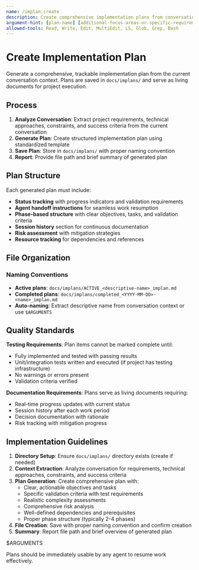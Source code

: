 ```yaml
---
name: /implan:create
description: Create comprehensive implementation plans from conversation context
argument-hint: [plan-name] [additional-focus-areas-or-specific-requirements]
allowed-tools: Read, Write, Edit, MultiEdit, LS, Glob, Grep, Bash
---
```

<!-- OPTIMIZATION_TIMESTAMP: 2025-08-26 20:53:23 -->

# Create Implementation Plan

Generate a comprehensive, trackable implementation plan from the current conversation context. Plans are saved in `docs/implans/` and serve as living documents for project execution.

## Process

1. **Analyze Conversation**: Extract project requirements, technical approaches, constraints, and success criteria from the current conversation
2. **Generate Plan**: Create structured implementation plan using standardized template
3. **Save Plan**: Store in `docs/implans/` with proper naming convention
4. **Report**: Provide file path and brief summary of generated plan

## Plan Structure

Each generated plan must include:
- **Status tracking** with progress indicators and validation requirements
- **Agent handoff instructions** for seamless work resumption
- **Phase-based structure** with clear objectives, tasks, and validation criteria
- **Session history** section for continuous documentation
- **Risk assessment** with mitigation strategies
- **Resource tracking** for dependencies and references

## File Organization

### Naming Conventions
- **Active plans**: `docs/implans/ACTIVE_<descriptive-name>_implan.md`
- **Completed plans**: `docs/implans/completed_<YYYY-MM-DD>-<name>_implan.md`
- **Auto-naming**: Extract descriptive name from conversation context or use `$ARGUMENTS`

## Quality Standards

**Testing Requirements**: Plan items cannot be marked complete until:
- Fully implemented and tested with passing results
- Unit/integration tests written and executed (if project has testing infrastructure)
- No warnings or errors present
- Validation criteria verified

**Documentation Requirements**: Plans serve as living documents requiring:
- Real-time progress updates with current status
- Session history after each work period
- Decision documentation with rationale
- Risk tracking with mitigation progress

## Implementation Guidelines

1. **Directory Setup**: Ensure `docs/implans/` directory exists (create if needed)
2. **Context Extraction**: Analyze conversation for requirements, technical approaches, constraints, and success criteria
3. **Plan Generation**: Create comprehensive plan with:
   - Clear, actionable objectives and tasks
   - Specific validation criteria with test requirements
   - Realistic complexity assessments
   - Comprehensive risk analysis
   - Well-defined dependencies and prerequisites
   - Proper phase structure (typically 2-4 phases)
4. **File Creation**: Save with proper naming convention and confirm creation
5. **Summary**: Report file path and brief overview of generated plan

$ARGUMENTS

Plans should be immediately usable by any agent to resume work effectively.
